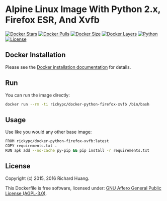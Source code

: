 Alpine Linux Image With Python 2.x, Firefox ESR, And Xvfb
=========================================================

[![Docker Stars](https://img.shields.io/docker/stars/rickypc/docker-python-firefox-xvfb.svg)](https://goo.gl/owFC4P) [![Docker Pulls](https://img.shields.io/docker/pulls/rickypc/docker-python-firefox-xvfb.svg)](https://goo.gl/owFC4P) [![Docker Size](https://img.shields.io/imagelayers/image-size/rickypc/docker-python-firefox-xvfb/latest.svg)](https://goo.gl/owFC4P) [![Docker Layers](https://img.shields.io/imagelayers/layers/rickypc/docker-python-firefox-xvfb/latest.svg)](https://goo.gl/owFC4P) [![Python](https://img.shields.io/pypi/pyversions/robotframework-extendedselenium2library.svg)](https://goo.gl/sXzgao) [![License](https://img.shields.io/pypi/l/robotframework-extendedselenium2library.svg)](http://goo.gl/LOMJeU)

Docker Installation
-------------------
Please see the [Docker installation documentation](https://docs.docker.com/installation/) for details.

Run
---
You can run the image directly:

```bash
docker run --rm -ti rickypc/docker-python-firefox-xvfb /bin/bash
```

Usage
-----
Use like you would any other base image:

```bash
FROM rickypc/docker-python-firefox-xvfb:latest
COPY requirements.txt .
RUN apk add --no-cache py-pip && pip install -r requirements.txt
```

License
-------
Copyright (c) 2015, 2016 Richard Huang.

This Dockerfile is free software, licensed under: [GNU Affero General Public License (AGPL-3.0)](http://www.gnu.org/licenses/agpl-3.0.en.html).
